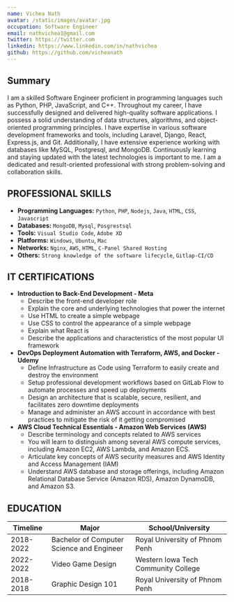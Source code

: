 ```yaml
---
name: Vichea Nath
avatar: /static/images/avatar.jpg
occupation: Software Engineer
email: nathvichea1@gmail.com
twitter: https://twitter.com
linkedin: https://www.linkedin.com/in/nathvichea
github: https://github.com/vicheanath
---
```


## Summary

I am a skilled Software Engineer proficient in programming languages such as Python, PHP, JavaScript, and C++. Throughout my career, I have successfully designed and delivered high-quality software applications. I possess a solid understanding of data structures, algorithms, and object-oriented programming principles. I have expertise in various software development frameworks and tools, including Laravel, Django, React, Express.js, and Git. Additionally, I have extensive experience working with databases like MySQL, Postgresql, and MongoDB. Continuously learning and staying updated with the latest technologies is important to me. I am a dedicated and result-oriented professional with strong problem-solving and collaboration skills.

## PROFESSIONAL SKILLS

- **Programming Languages:** `Python`, `PHP`, `Nodejs`, `Java`, `HTML`, `CSS`, `Javascript`
- **Databases:** `MongoDB`, `Mysql`, `Posgrestsql`
- **Tools:** `Visual Studio Code`, `Adobe XD`
- **Platforms:** `Windows`, `Ubuntu`, `Mac`
- **Networks:** `Nginx`, `AWS`, `HTML`, `C-Panel Shared Hosting`
- **Others:** `Strong knowledge of the software lifecycle`, `Gitlap-CI/CD`

## IT CERTIFICATIONS

- **Introduction to Back-End Development - Meta**
  - Describe the front-end developer role
  - Explain the core and underlying technologies that power the internet
  - Use HTML to create a simple webpage
  - Use CSS to control the appearance of a simple webpage
  - Explain what React is
  - Describe the applications and characteristics of the most popular UI framework
- **DevOps Deployment Automation with Terraform, AWS, and Docker - Udemy**
  - Define Infrastructure as Code using Terraform to easily create and destroy the environment
  - Setup professional development workflows based on GitLab Flow to automate processes and speed up deployments
  - Design an architecture that is scalable, secure, resilient, and facilitates zero downtime deployments
  - Manage and administer an AWS account in accordance with best practices to mitigate the risk of it getting compromised
- **AWS Cloud Technical Essentials - Amazon Web Services (AWS)**
  - Describe terminology and concepts related to AWS services
  - You will learn to distinguish among several AWS compute services, including Amazon EC2, AWS Lambda, and Amazon ECS.
  - Articulate key concepts of AWS security measures and AWS Identity and Access Management (IAM)
  - Understand AWS database and storage offerings, including Amazon Relational Database Service (Amazon RDS), Amazon DynamoDB, and Amazon S3.

## **EDUCATION**

| Timeline  | Major                                     | School/University                   |
| --------- | ----------------------------------------- | ----------------------------------- |
| 2018-2022 | Bachelor of Computer Science and Engineer | Royal University of Phnom Penh      |
| 2022-2022 | Video Game Design                         | Western Iowa Tech Community College |
| 2018-2018 | Graphic Design 101                        | Royal University of Phnom Penh      |
